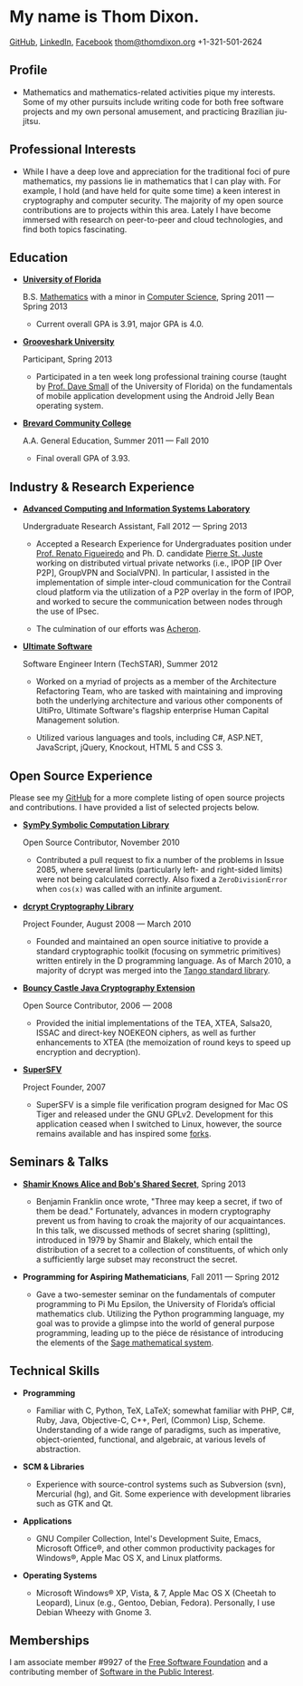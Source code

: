 My name is Thom Dixon.
======================

[GitHub](https://github.com/thomdixon), [LinkedIn](http://www.linkedin.com/profile/view?id=195351477), [Facebook](http://facebook.com/thomas.e.dixon)
<thom@thomdixon.org>
+1-321-501-2624

Profile
-------

* Mathematics and mathematics-related activities pique my
  interests. Some of my other pursuits include writing code for both
  free software projects and my own personal amusement, and practicing
  Brazilian jiu-jitsu.

Professional Interests
----------------------

* While I have a deep love and appreciation for the traditional foci
  of pure mathematics, my passions lie in mathematics that I can play
  with. For example, I hold (and have held for quite some time) a keen
  interest in cryptography and computer security. The majority of my
  open source contributions are to projects within this area. Lately I
  have become immersed with research on peer-to-peer and cloud
  technologies, and find both topics fascinating.

Education
---------

* **[University of Florida](http://ufl.edu)** 

    B.S.
     [Mathematics](https://catalog.ufl.edu/ugrad/current/liberalarts/Majors/mathematics.aspx)
     with a minor in [Computer
     Science](http://cise.ufl.edu/academics/undergrad/minor/), Spring
     2011 &mdash; Spring 2013

    - Current overall GPA is 3.91, major GPA is 4.0.

* **[Grooveshark University](http://grooveshark.com/#!/about/university)**

    Participant, Spring 2013

    - Participated in a ten week long professional training course
      (taught by [Prof. Dave Small](http://www.cise.ufl.edu/~dts/) of
      the University of Florida) on the fundamentals of mobile
      application development using the Android Jelly Bean operating
      system.

* **[Brevard Community College](http://www.brevardcc.edu)**

    A.A. General Education, Summer 2011 &mdash; Fall 2010

    - Final overall GPA of 3.93.

Industry &amp; Research Experience
----------------------------------

* **[Advanced Computing and Information Systems Laboratory](http://acis.ufl.edu/)**

    Undergraduate Research Assistant, Fall 2012 &mdash; Spring 2013

    - Accepted a Research Experience for Undergraduates position under
      [Prof. Renato Figueiredo](http://byron.acis.ufl.edu/) and
      Ph. D. candidate [Pierre
      St. Juste](http://pstjuste.blogspot.com/) working on distributed
      virtual private networks (i.e., IPOP [IP Over P2P], GroupVPN and
      SocialVPN). In particular, I assisted in the implementation of
      simple inter-cloud communication for the Contrail cloud platform
      via the utilization of a P2P overlay in the form of IPOP, and
      worked to secure the communication between nodes through the use
      of IPsec.  

    - The culmination of our efforts was
      [Acheron](https://github.com/acis-acheron/acheron).

* **[Ultimate Software](http://ultimatesoftware.com)**

    Software Engineer Intern (TechSTAR), Summer 2012

    - Worked on a myriad of projects as a member of the Architecture
      Refactoring Team, who are tasked with maintaining and improving
      both the underlying architecture and various other components of
      UltiPro, Ultimate Software's flagship enterprise Human Capital
      Management solution. 

    - Utilized various languages and tools, including C#, ASP.NET,
      JavaScript, jQuery, Knockout, HTML 5 and CSS 3.

Open Source Experience
----------------------

Please see my [GitHub](https://githun.com/thomdixon) for a more
complete listing of open source projects and contributions. I have
provided a list of selected projects below.

* **[SymPy Symbolic Computation Library](http://sympy.org)**

    Open Source Contributor, November 2010

    - Contributed a pull request to fix a number of the problems in
      Issue 2085, where several limits (particularly left- and
      right-sided limits) were not being calculated correctly. Also
      fixed a `ZeroDivisionError` when `cos(x)` was called with an
      infinite argument.

* **[dcrypt Cryptography Library](http://www.dsource.org/projects/dcrypt)**

    Project Founder, August 2008 &mdash; March 2010

    - Founded and maintained an open source initiative to provide a
      standard cryptographic toolkit (focusing on symmetric
      primitives) written entirely in the D programming language. As
      of March 2010, a majority of dcrypt was merged into the [Tango
      standard library](http://www.dsource.org/projects/tango).

* **[Bouncy Castle Java Cryptography Extension](http://www.bouncycastle.org)**

    Open Source Contributor, 2006 &mdash; 2008

    - Provided the initial implementations of the TEA, XTEA, Salsa20,
      ISSAC and direct-key NOEKEON ciphers, as well as further
      enhancements to XTEA (the memoization of round keys to speed up
      encryption and decryption).

* **[SuperSFV](http://www.macupdate.com/app/mac/23168/supersfv)**

    Project Founder, 2007

    - SuperSFV is a simple file verification program designed for Mac
      OS Tiger and released under the GNU GPLv2. Development for this
      application ceased when I switched to Linux, however, the source
      remains available and has inspired some
      [forks](https://github.com/search?q=supersfv).

Seminars &amp; Talks
--------------------

* **[Shamir Knows Alice and Bob's Shared Secret](http://goo.gl/Q5ss6)**, Spring 2013

    - Benjamin Franklin once wrote, "Three may keep a secret, if two
      of them be dead." Fortunately, advances in modern cryptography
      prevent us from having to croak the majority of our
      acquaintances. In this talk, we discussed methods of secret
      sharing (splitting), introduced in 1979 by Shamir and Blakely,
      which entail the distribution of a secret to a collection of
      constituents, of which only a sufficiently large subset may
      reconstruct the secret.

* **Programming for Aspiring Mathematicians**, Fall 2011 &mdash; Spring 2012

    - Gave a two-semester seminar on the fundamentals of computer
      programming to Pi Mu Epsilon, the University of Florida’s
      official mathematics club. Utilizing the Python programming
      language, my goal was to provide a glimpse into the world of
      general purpose programming, leading up to the piéce de
      résistance of introducing the elements of the [Sage mathematical
      system](http://sagemath.org).

Technical Skills
----------------

* **Programming**

    - Familiar with C, Python, TeX, LaTeX; somewhat familiar with PHP,
      C#, Ruby, Java, Objective-C, C++, Perl, (Common) Lisp,
      Scheme. Understanding of a wide range of paradigms, such as
      imperative, object-oriented, functional, and algebraic, at
      various levels of abstraction.

* **SCM &amp; Libraries**

    - Experience with source-control systems such as Subversion (svn),
      Mercurial (hg), and Git. Some experience with development
      libraries such as GTK and Qt.

* **Applications**

    - GNU Compiler Collection, Intel's Development Suite, Emacs,
      Microsoft Office&reg;, and other common productivity packages
      for Windows&reg;, Apple Mac OS X, and Linux platforms.

* **Operating Systems**

    - Microsoft Windows&reg; XP, Vista, &amp; 7, Apple Mac OS X
      (Cheetah to Leopard), Linux (e.g., Gentoo, Debian,
      Fedora). Personally, I use Debian Wheezy with Gnome 3.

Memberships
-----------

I am associate member #9927 of the [Free Software Foundation](http://fsf.org) and a
contributing member of [Software in the Public Interest](http://www.spi-inc.org).